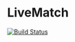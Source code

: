 # LiveMatch

[![Build Status](https://travis-ci.org/epitaph-04/LiveMatch.svg?branch=master)](https://travis-ci.org/epitaph-04/LiveMatch)
